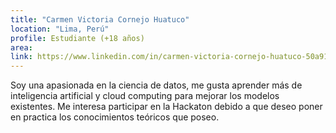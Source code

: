 ```yaml
---
title: "Carmen Victoria Cornejo Huatuco"
location: "Lima, Perú"
profile: Estudiante (+18 años)
area: 
link: https://www.linkedin.com/in/carmen-victoria-cornejo-huatuco-50a91b205?utm_source=share&utm_campaign=share_via&utm_content=profile&utm_medium=android_app
---
```


Soy una apasionada en la ciencia de datos, me gusta aprender más de inteligencia artificial y cloud computing para mejorar los modelos existentes. Me interesa participar en la Hackaton debido a que deseo poner en practica los conocimientos teóricos que poseo.